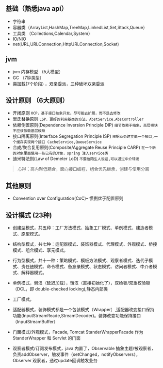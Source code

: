 ## 基础（熟悉java api）
* 字符串
* 容器类（ArrayList,HashMap,TreeMap,LinkedList,Set,Stack,Queue）
* 工具类 （Collections,Calendar,System）
* IO/NIO
* net(URL,URLConnection,HttpURLConnection,Socket)


## jvm
* jvm 内存模型 （5大模型）
* GC （7钟类型）
* 类加载(7个阶段) ，双亲委派，三种破坏双亲委派



## 设计原则 （6大原则）
* 开闭原则 `OCP，基于接口抽象开发，尽可能去扩展，而不是去修改`
* 里氏替换原则 `LSP，更好的利用基类的方法，AbstService,AbsController`
* 依赖倒置原则(Dependence Inversion Principle DIP) `细节依赖于抽象，高层模块不应该依赖底层模块` 
* 接口隔离原则(Interface Segregation Principle ISP) `根据业务建立单一个接口,一个缓存实现两个接口 CacheService,QueueService`
* 合成/聚合复用原则(Composite/Aggregate Reuse Principle CARP) `在一个新的对象里面使用一些已有的对象，spring 注入service类`
* 迪米特法则(Law of Demeter LoD) `不要给陌生人说话,可以通过中介转发`
> 心得：高内聚低耦合，面向接口编程，组合优先继承，创建与使用分离

## 其他原则
* Convention over Configuration(CoC)– 惯例优于配置原则


## 设计模式 (23种)
* 创建型模式，共五种：工厂方法模式、抽象工厂模式、单例模式、建造者模式、原型模式。
* 结构型模式，共七种：适配器模式、装饰器模式、代理模式、外观模式、桥接模式、组合模式、享元模式。
* 行为型模式，共十一种：策略模式、模板方法模式、观察者模式、迭代子模式、责任链模式、命令模式、备忘录模式、状态模式、访问者模式、中介者模式、解释器模式。


* 单例模式，懒汉（延迟加载），饿汉（直接初始化了），双检锁/双重校验锁（DCL，即 double-checked locking),静态内部类
* 工厂模式，
* 适配器模式，装饰模式都是一个包装模式（Wrapper）,适配器改变接口保持功能(InputStreamReade,StreamDecoder)。装饰改变功能保持接口（InputStreamBuffer）
* 门面模式/外观模式，Facade, Tomcat StanderWrapperFacade 作为 StanderWrapper 和 Servlet 的门面
* 观察者模式/订阅发布模式，java 内置了，Observable 抽象主题/被观察者，负责addObserver，触发事件（setChanged，notifyObservers），Observer 观察者，通过update回调触发业务


